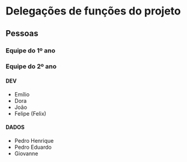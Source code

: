 # Delegações de funções do projeto

## Pessoas

### Equipe do 1º ano


### Equipe do 2º ano

#### DEV

- Emílio
- Dora
- João
- Felipe (Felix)

#### DADOS

- Pedro Henrique
- Pedro Eduardo
- Giovanne

